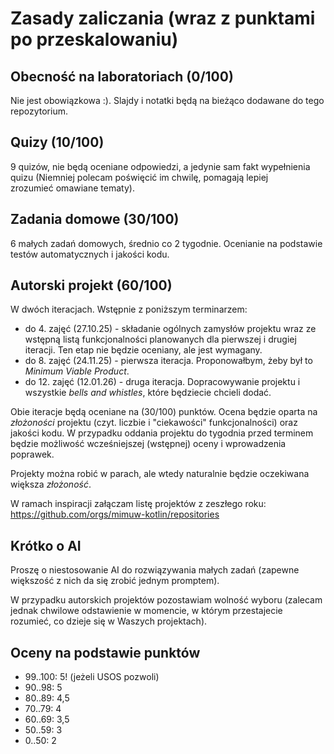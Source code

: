 # Zasady zaliczania (wraz z punktami po przeskalowaniu)

## Obecność na laboratoriach (0/100)
Nie jest obowiązkowa :). Slajdy i notatki będą na bieżąco dodawane do tego repozytorium.
## Quizy (10/100)
9 quizów, nie będą oceniane odpowiedzi, a jedynie sam fakt wypełnienia quizu (Niemniej polecam poświęcić im chwilę, pomagają lepiej zrozumieć omawiane tematy).
## Zadania domowe (30/100)
6 małych zadań domowych, średnio co 2 tygodnie. Ocenianie na podstawie testów automatycznych i jakości kodu.
## Autorski projekt (60/100)
W dwóch iteracjach. Wstępnie z poniższym terminarzem:
- do 4. zajęć (27.10.25) - składanie ogólnych zamysłów projektu wraz ze wstępną listą funkcjonalności planowanych dla pierwszej i drugiej iteracji. Ten etap nie będzie oceniany, ale jest wymagany.
- do 8. zajęć (24.11.25) - pierwsza iteracja. Proponowałbym, żeby był to *Minimum Viable Product*.
- do 12. zajęć (12.01.26) - druga iteracja. Dopracowywanie projektu i wszystkie *bells and whistles*, które będziecie chcieli dodać.

Obie iteracje będą oceniane na (30/100) punktów. Ocena będzie oparta na *złożoności* projektu (czyt. liczbie i "ciekawości" funkcjonalności) oraz jakości kodu. W przypadku oddania projektu do tygodnia przed terminem będzie możliwość wcześniejszej (wstępnej) oceny i wprowadzenia poprawek.

Projekty można robić w parach, ale wtedy naturalnie będzie oczekiwana większa *złożoność*.

W ramach inspiracji załączam listę projektów z zeszłego roku:
https://github.com/orgs/mimuw-kotlin/repositories
## Krótko o AI
Proszę o niestosowanie AI do rozwiązywania małych zadań (zapewne większość z nich da się zrobić jednym promptem).

W przypadku autorskich projektów pozostawiam wolność wyboru (zalecam jednak chwilowe odstawienie w momencie, w którym przestajecie rozumieć, co dzieje się w Waszych projektach).

## Oceny na podstawie punktów
- 99..100:  5! (jeżeli USOS pozwoli)
- 90..98: 5
- 80..89: 4,5
- 70..79: 4
- 60..69: 3,5
- 50..59: 3
- 0..50: 2 


